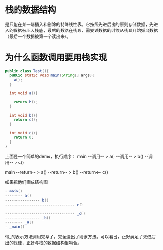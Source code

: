 # 栈的数据结构
是只能在某一端插入和删除的特殊线性表。它按照先进后出的原则存储数据，先进入的数据被压入栈底，最后的数据在栈顶，需要读数据的时候从栈顶开始弹出数据（最后一个数据被第一个读出来）。

# 为什么函数调用要用栈实现
``` Java
public class Test(){
  public static void main(String[] args){
    a();
  }
  
  int void a(){

    return b();
  }

  int void b(){
    return c();
  }

  int void c(){
    return 0;
  }
}
```

上面是一个简单的demo，执行顺序：
main --调用-- > a() --调用-- > b() --调用-- > c()

main --return-- > a() --return-- > b() --return<--  c()

如果把他们画成结构图
``` java
- main()
-------- a()
---------------- b()
-------------------------------- c()

-------------------------------- _c()
---------------- _b()
-------- _a()
- _main()
```
带_的表示方法调用完毕了，完全退出了刚该方法。可以看出，正好满足了先进后出的规律，正好与栈的数据结构相吻合。
